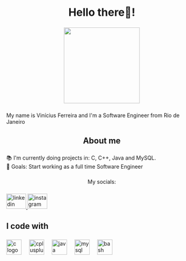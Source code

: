 <h1 align="center">Hello there👋!</h1>

###

<div align="center">
  <img height="200" src="https://media.tenor.com/Z_Z9gYlFDc0AAAAC/hello-penguin.gif"  />
</div>

###

<p align="left">My name is Vinícius Ferreira and I'm a Software Engineer from Rio de Janeiro</p>

###

<h2 align="center">About me</h2>

###

<p align="left">📚 I'm currently doing projects in: C, C++, Java and MySQL.<br>🎯 Goals: Start working as a full time Software Engineer</p>

###

<p align="center">My socials:</p>

###

<div align="left">
  <a href="https://www.linkedin.com/in/vinilcf/" target="_blank">
    <img src="https://raw.githubusercontent.com/maurodesouza/profile-readme-generator/master/src/assets/icons/social/linkedin/default.svg" width="52" height="40" alt="linkedin logo"  />
  </a>
  <a href="https://www.instagram.com/vinilcf/" target="_blank">
    <img src="https://raw.githubusercontent.com/maurodesouza/profile-readme-generator/master/src/assets/icons/social/instagram/default.svg" width="52" height="40" alt="instagram logo"  />
  </a>
</div>

###

<h2 align="left">I code with</h2>

###

<div align="left">
  <img src="https://cdn.jsdelivr.net/gh/devicons/devicon/icons/c/c-original.svg" height="40" alt="c logo"  />
  <img width="12" />
  <img src="https://cdn.jsdelivr.net/gh/devicons/devicon/icons/cplusplus/cplusplus-original.svg" height="40" alt="cplusplus logo"  />
  <img width="12" />
  <img src="https://cdn.jsdelivr.net/gh/devicons/devicon/icons/java/java-original.svg" height="40" alt="java logo"  />
  <img width="12" />
  <img src="https://cdn.jsdelivr.net/gh/devicons/devicon/icons/mysql/mysql-original.svg" height="40" alt="mysql logo"  />
  <img width="12" />
  <img src="https://cdn.jsdelivr.net/gh/devicons/devicon/icons/bash/bash-original.svg" height="40" alt="bash logo"  />
</div>

###
